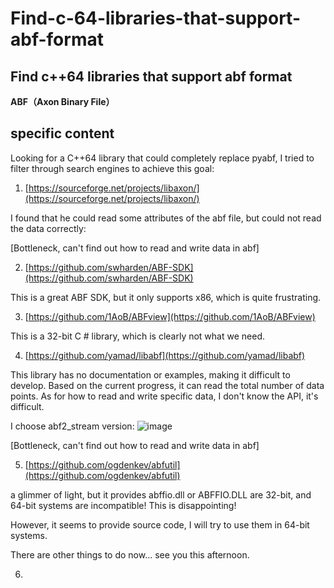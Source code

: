 # Find-c-64-libraries-that-support-abf-format
## Find c++64 libraries that support abf format

**ABF（Axon Binary File）**

## specific content

Looking for a C++64 library that could completely replace pyabf, I tried to filter through search engines to achieve this goal:

1. [https://sourceforge.net/projects/libaxon/](https://sourceforge.net/projects/libaxon/)

I found that he could read some attributes of the abf file, but could not read the data correctly:


[Bottleneck, can't find out how to read and write data in abf]

2. [https://github.com/swharden/ABF-SDK](https://github.com/swharden/ABF-SDK)

This is a great ABF SDK, but it only supports x86, which is quite frustrating.

3. [https://github.com/1AoB/ABFview](https://github.com/1AoB/ABFview)

This is a 32-bit C # library, which is clearly not what we need.

4. [https://github.com/yamad/libabf](https://github.com/yamad/libabf)

This library has no documentation or examples, making it difficult to develop. Based on the current progress, it can read the total number of data points. As for how to read and write specific data, I don't know the API, it's difficult.

I choose abf2_stream version:
![image](https://github.com/user-attachments/assets/e2ea0f18-db72-4c30-9245-eb12b950041d)

[Bottleneck, can't find out how to read and write data in abf]

5. [https://github.com/ogdenkev/abfutil](https://github.com/ogdenkev/abfutil)

a glimmer of light, but it provides abffio.dll or ABFFIO.DLL are 32-bit, and 64-bit systems are incompatible! This is disappointing!

However, it seems to provide source code, I will try to use them in 64-bit systems.

There are other things to do now...
see you this afternoon.

6. 
